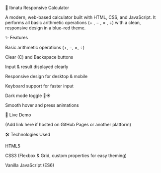 📱 Ibnatu Responsive Calculator

A modern, web-based calculator built with HTML, CSS, and JavaScript.
It performs all basic arithmetic operations (+ , − , × , ÷) with a clean, responsive design in a blue–red theme.

✨ Features

Basic arithmetic operations (+, −, ×, ÷)

Clear (C) and Backspace buttons

Input & result displayed clearly

Responsive design for desktop & mobile

Keyboard support for faster input

Dark mode toggle 🌙☀️

Smooth hover and press animations


🚀 Live Demo

(Add link here if hosted on GitHub Pages or another platform)

🛠️ Technologies Used

HTML5

CSS3 (Flexbox & Grid, custom properties for easy theming)

Vanilla JavaScript (ES6)
